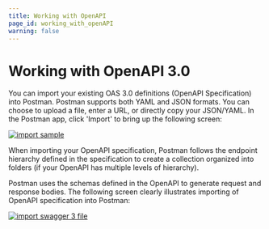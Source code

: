```yaml
---
title: Working with OpenAPI
page_id: working_with_openAPI
warning: false
---
```


# Working with OpenAPI 3.0

You can import your existing OAS 3.0 definitions \(OpenAPI Specification\) into Postman. Postman supports both YAML and JSON formats. You can choose to upload a file, enter a URL, or directly copy your JSON/YAML. In the Postman app, click 'Import' to bring up the following screen:

[![import sample](https://s3.amazonaws.com/postman-static-getpostman-com/postman-docs/import+modal.png)](https://s3.amazonaws.com/postman-static-getpostman-com/postman-docs/import+modal.png)

When importing your OpenAPI specification, Postman follows the endpoint hierarchy defined in the specification to create a collection organized into folders \(if your OpenAPI has multiple levels of hierarchy\).

Postman uses the schemas defined in the OpenAPI to generate request and response bodies. The following screen clearly illustrates importing of OpenAPI specification into Postman:

[![import swagger 3 file](https://s3.amazonaws.com/postman-static-getpostman-com/postman-docs/ImportingSwagger3File.gif)](https://s3.amazonaws.com/postman-static-getpostman-com/postman-docs/ImportingSwagger3File.gif)

